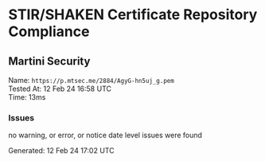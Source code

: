 # STIR/SHAKEN Certificate Repository Compliance

## Martini Security

Name: `https://p.mtsec.me/2884/AgyG-hn5uj_g.pem`\
Tested At: 12 Feb 24 16:58 UTC\
Time: 13ms

### Issues

no warning, or error, or notice date level issues were found

Generated: 12 Feb 24 17:02 UTC